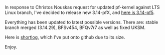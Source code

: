 In response to Christos Nouskas request for updated pf-kernel against LTS
Linux branch, I've decided to release new 3.14-pfX, and [here is
3.14-pf5](https://pf.natalenko.name/sources/3.14/patch-3.14-pf5.xz).  
  
Everything has been updated to latest possible versions. There are: stable
branch merged (3.14.29), BFSv454, BFQv7r7 as well as fixed UKSM.  
  
Here is [shortlog](https://gist.github.com/788b5c9193feb0a31ac0), which I've
put onto github due to its size.  
  
Enjoy.


